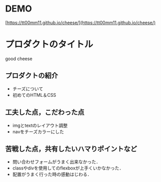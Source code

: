 # DEMO

[https://tt00mm11.github.io/cheese/](https://tt00mm11.github.io/cheese/)


# プロダクトのタイトル
good cheese
## プロダクトの紹介

- チーズについて
- 初めてのHTML＆CSS

## 工夫した点，こだわった点

- imgとtextのレイアウト調整
- navをチーズカラーにした

## 苦戦した点，共有したいハマりポイントなど

- 問い合わせフォームがうまく出来なかった．
- classやdivを使用してのflexboxが上手くいかなかった．
- 配置がうまく行った時の感動はじわる．